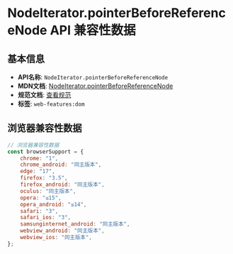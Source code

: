 # NodeIterator.pointerBeforeReferenceNode API 兼容性数据

## 基本信息

- **API名称**: `NodeIterator.pointerBeforeReferenceNode`
- **MDN文档**: [NodeIterator.pointerBeforeReferenceNode](https://developer.mozilla.org/docs/Web/API/NodeIterator/pointerBeforeReferenceNode)
- **规范文档**: [查看规范](https://dom.spec.whatwg.org/#dom-nodeiterator-pointerbeforereferencenode)
- **标签**: `web-features:dom`

## 浏览器兼容性数据

```javascript
// 浏览器兼容性数据
const browserSupport = {
    chrome: "1",
    chrome_android: "同主版本",
    edge: "17",
    firefox: "3.5",
    firefox_android: "同主版本",
    oculus: "同主版本",
    opera: "≤15",
    opera_android: "≤14",
    safari: "3",
    safari_ios: "3",
    samsunginternet_android: "同主版本",
    webview_android: "同主版本",
    webview_ios: "同主版本",
};

```

